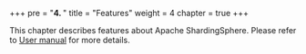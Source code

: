 +++
pre = "<b>4. </b>"
title = "Features"
weight = 4
chapter = true
+++

This chapter describes features about Apache ShardingSphere. 
Please refer to [User manual](/en/user-manual/) for more details.
